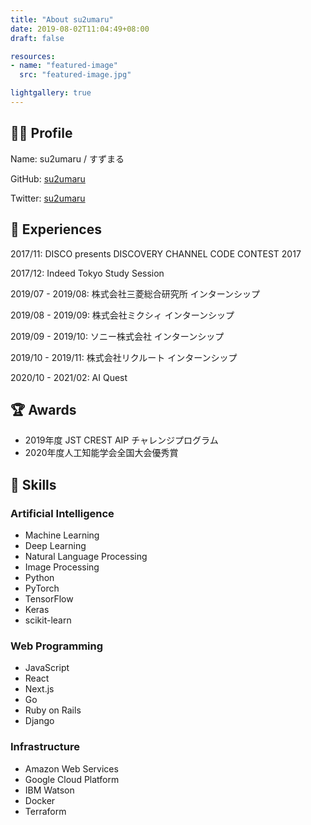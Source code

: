 ```yaml
---
title: "About su2umaru"
date: 2019-08-02T11:04:49+08:00
draft: false

resources:
- name: "featured-image"
  src: "featured-image.jpg"

lightgallery: true
---
```


## :man_technologist: Profile

Name: su2umaru / すずまる

GitHub: [su2umaru](https://github.com/su2umaru)

Twitter: [su2umaru](https://twitter.com/su2umaru)

## :rocket: Experiences

2017/11: DISCO presents DISCOVERY CHANNEL CODE CONTEST 2017

2017/12: Indeed Tokyo Study Session

2019/07 - 2019/08: 株式会社三菱総合研究所 インターンシップ

2019/08 - 2019/09: 株式会社ミクシィ インターンシップ

2019/09 - 2019/10: ソニー株式会社 インターンシップ

2019/10 - 2019/11: 株式会社リクルート インターンシップ

2020/10 - 2021/02: AI Quest

## :trophy: Awards

- 2019年度 JST CREST AIP チャレンジプログラム
- 2020年度人工知能学会全国大会優秀賞

## :muscle: Skills

### Artificial Intelligence

- Machine Learning
- Deep Learning
- Natural Language Processing
- Image Processing
- Python
- PyTorch
- TensorFlow
- Keras
- scikit-learn

### Web Programming

- JavaScript
- React
- Next.js
- Go
- Ruby on Rails
- Django

### Infrastructure

- Amazon Web Services
- Google Cloud Platform
- IBM Watson
- Docker
- Terraform